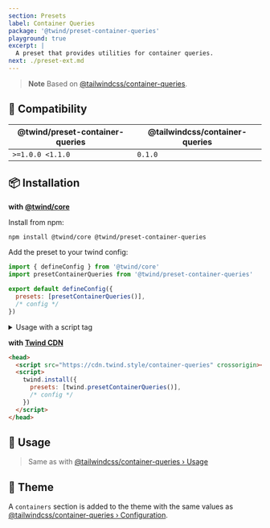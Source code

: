 ```yaml
---
section: Presets
label: Container Queries
package: '@twind/preset-container-queries'
playground: true
excerpt: |
  A preset that provides utilities for container queries.
next: ./preset-ext.md
---
```


> **Note**
> Based on [@tailwindcss/container-queries](https://github.com/tailwindlabs/tailwindcss-container-queries).

## 🤝 Compatibility

| @twind/preset-container-queries | @tailwindcss/container-queries |
| ------------------------------- | ------------------------------ |
| `>=1.0.0 <1.1.0`                | `0.1.0`                        |

## 📦 Installation

**with [@twind/core](./installation#local--bundler)**

Install from npm:

```sh
npm install @twind/core @twind/preset-container-queries
```

Add the preset to your twind config:

```js title="twind.config.js"
import { defineConfig } from '@twind/core'
import presetContainerQueries from '@twind/preset-container-queries'

export default defineConfig({
  presets: [presetContainerQueries()],
  /* config */
})
```

<details><summary>Usage with a script tag</summary>

```html
<head>
  <script
    src="https://cdn.jsdelivr.net/combine/npm/@twind/core@1,npm/@twind/preset-container-queries@1"
    crossorigin
  ></script>
  <script>
    twind.install({
      presets: [twind.presetContainerQueries()],
      /* config */
    })
  </script>
</head>
```

</details>

**with [Twind CDN](./installation#twind-cdn)**

```html
<head>
  <script src="https://cdn.twind.style/container-queries" crossorigin></script>
  <script>
    twind.install({
      presets: [twind.presetContainerQueries()],
      /* config */
    })
  </script>
</head>
```

## 🙇 Usage

> Same as with [@tailwindcss/container-queries › Usage](https://github.com/tailwindlabs/tailwindcss-container-queries#usage)

## 🔧 Theme

A `containers` section is added to the theme with the same values as [@tailwindcss/container-queries › Configuration](https://github.com/tailwindlabs/tailwindcss-container-queries#configuration).
